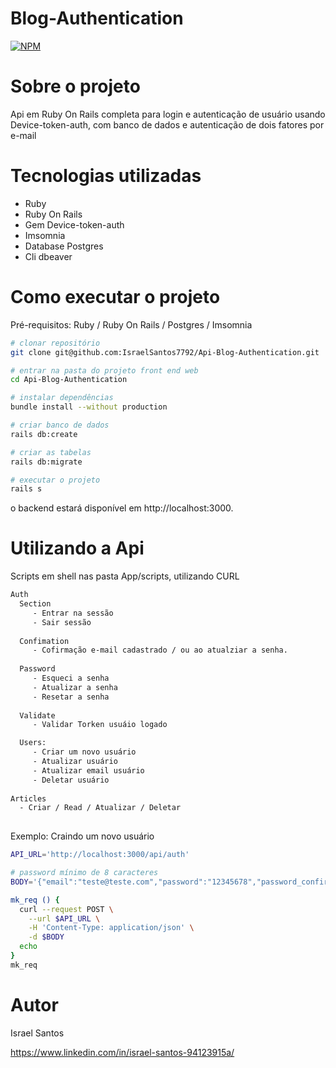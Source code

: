 # Blog-Authentication

[![NPM](https://img.shields.io/npm/l/react)](https://github.com/devsuperior/sds1-wmazoni/blob/master/LICENSE) 

# Sobre o projeto

Api em Ruby On Rails completa para login e autenticação de usuário usando Device-token-auth, com banco de dados e autenticação de dois fatores por e-mail

# Tecnologias utilizadas

- Ruby
- Ruby On Rails
- Gem Device-token-auth
- Imsomnia
- Database Postgres
- Cli dbeaver

# Como executar o projeto

Pré-requisitos: Ruby / Ruby On Rails / Postgres / Imsomnia 

```bash
# clonar repositório
git clone git@github.com:IsraelSantos7792/Api-Blog-Authentication.git

# entrar na pasta do projeto front end web
cd Api-Blog-Authentication

# instalar dependências
bundle install --without production

# criar banco de dados
rails db:create

# criar as tabelas
rails db:migrate

# executar o projeto
rails s

```
o backend estará disponível em http://localhost:3000.

# Utilizando a Api

Scripts em shell nas pasta App/scripts, utilizando CURL
```bash
Auth
  Section
     - Entrar na sessão 
     - Sair sessão
     
  Confimation
     - Cofirmação e-mail cadastrado / ou ao atualziar a senha.
     
  Password
     - Esqueci a senha 
     - Atualizar a senha
     - Resetar a senha
     
  Validate
     - Validar Torken usuáio logado

  Users: 
     - Criar um novo usuário
     - Atualizar usuário
     - Atualizar email usuário
     - Deletar usuário
     
Articles
  - Criar / Read / Atualizar / Deletar
  
  ```
  Exemplo: Craindo um novo usuário
  ```bash
  API_URL='http://localhost:3000/api/auth'

  # password mínimo de 8 caracteres 
  BODY='{"email":"teste@teste.com","password":"12345678","password_confirmation":"12345678"}'

  mk_req () {
    curl --request POST \
      --url $API_URL \
      -H 'Content-Type: application/json' \
      -d $BODY
    echo
  }
  mk_req
  ```

# Autor

Israel Santos 

https://www.linkedin.com/in/israel-santos-94123915a/
